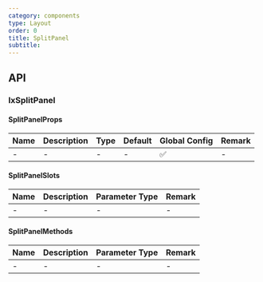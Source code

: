 ```yaml
---
category: components
type: Layout
order: 0
title: SplitPanel
subtitle:
---
```


## API

### IxSplitPanel

#### SplitPanelProps

| Name | Description | Type | Default | Global Config | Remark |
| --- | --- | --- | --- | --- | --- |
| - | - | - | - | ✅ | - |

#### SplitPanelSlots

| Name | Description | Parameter Type | Remark |
| --- | --- | --- | --- |
| - | - | - | - |

#### SplitPanelMethods

| Name | Description | Parameter Type | Remark |
| --- | --- | --- | --- |
| - | - | - | - |
